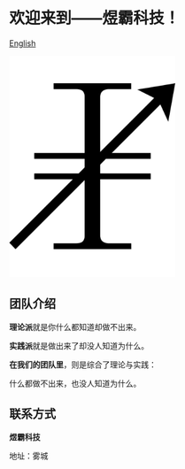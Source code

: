 # 欢迎来到——煜霸科技！ 

<!-- 这里GitHub的链接貌似有问题，默认的起始位置为.github/，而不是.github/profile/ -->

[English](profile/README_EN.md)

<img width="300px" src="profile/img/logo.svg">

## 团队介绍

**理论派**就是你什么都知道却做不出来。

**实践派**就是做出来了却没人知道为什么。

**在我们的团队里**，则是综合了理论与实践：

什么都做不出来，也没人知道为什么。

## 联系方式

**煜霸科技**

地址：雾城